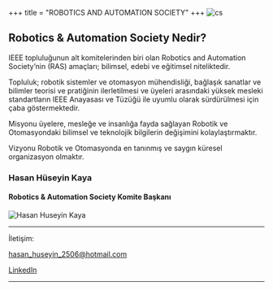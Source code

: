 +++
title = "ROBOTICS AND AUTOMATION SOCIETY"
+++
![cs](/img/comittee_logo/ras_logo.png)

## Robotics & Automation Society Nedir?

IEEE topluluğunun alt komitelerinden biri olan Robotics and Automation Society’nin (RAS) amaçları; bilimsel, edebi ve eğitimsel niteliktedir. 

Topluluk; robotik sistemler ve otomasyon mühendisliği, bağlaşık sanatlar ve bilimler teorisi ve pratiğinin ilerletilmesi ve üyeleri arasındaki yüksek mesleki standartların IEEE Anayasası ve Tüzüğü ile uyumlu olarak sürdürülmesi için çaba göstermektedir.

Misyonu üyelere, mesleğe ve insanlığa fayda sağlayan Robotik ve Otomasyondaki bilimsel ve teknolojik bilgilerin değişimini kolaylaştırmaktır. 

Vizyonu Robotik ve Otomasyonda en tanınmış ve saygın küresel organizasyon olmaktır.

### Hasan Hüseyin Kaya
#### Robotics & Automation Society Komite Başkanı
 ![Hasan Huseyin Kaya](/img/yk/kaya.jpg)
_________
İletişim:

[hasan_huseyin_2506@hotmail.com](mailto:hasan_huseyin_2506@hotmail.com)

[LinkedIn](https://www.linkedin.com/in/hasan-h%C3%BCseyin-kaya-3a667b256/)
________
